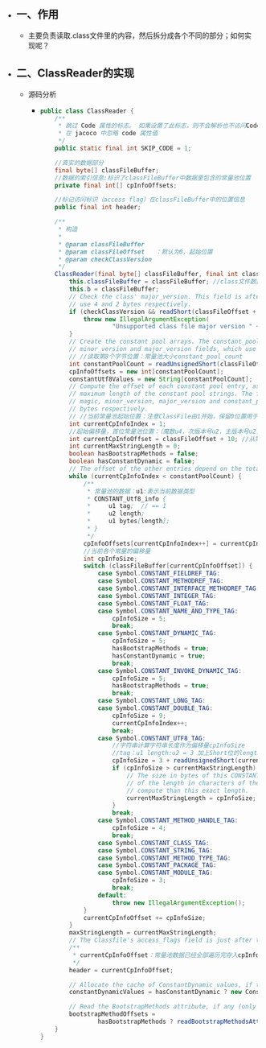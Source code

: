 - ## 一、作用
	- 主要负责读取.class文件里的内容，然后拆分成各个不同的部分；如何实现呢？
- ## 二、ClassReader的实现
	- 源码分析
		- ```java
		  public class ClassReader {
		      /**
		       * 跳过 Code 属性的标志。 如果设置了此标志，则不会解析也不访问Code属性。
		       * 在 jacoco 中忽略 code 属性值
		       */
		      public static final int SKIP_CODE = 1;
		  
		      //真实的数据部分
		      final byte[] classFileBuffer;
		      //数据的索引信息:标识了classFileBuffer中数据里包含的常量池位置
		      private final int[] cpInfoOffsets;
		  
		      //标记访问标识（access flag）在classFileBuffer中的位置信息
		      public final int header;
		  
		      /**
		       * 构造
		       *
		       * @param classFileBuffer
		       * @param classFileOffset   ：默认为0，起始位置
		       * @param checkClassVersion
		       */
		      ClassReader(final byte[] classFileBuffer, final int classFileOffset, final boolean checkClassVersion) {
		          this.classFileBuffer = classFileBuffer; //class文件数据字节数组
		          this.b = classFileBuffer;
		          // Check the class' major_version. This field is after the magic and minor_version fields, which
		          // use 4 and 2 bytes respectively.
		          if (checkClassVersion && readShort(classFileOffset + 6) > Opcodes.V16) {
		              throw new IllegalArgumentException(
		                      "Unsupported class file major version " + readShort(classFileOffset + 6));
		          }
		          // Create the constant pool arrays. The constant_pool_count field is after the magic,
		          // minor_version and major_version fields, which use 4, 2 and 2 bytes respectively.
		          // //读取第8个字节位置：常量池大小constant_pool_count
		          int constantPoolCount = readUnsignedShort(classFileOffset + 8);
		          cpInfoOffsets = new int[constantPoolCount];
		          constantUtf8Values = new String[constantPoolCount];
		          // Compute the offset of each constant pool entry, as well as a conservative estimate of the
		          // maximum length of the constant pool strings. The first constant pool entry is after the
		          // magic, minor_version, major_version and constant_pool_count fields, which use 4, 2, 2 and 2
		          // bytes respectively.
		          // //当前常量池起始位置：注意ClassFile由1开始，保留0位置用于未指定任何数据
		          int currentCpInfoIndex = 1;
		          //起始偏移量，首位常量池位置：（魔数u4，次版本号u2，主版本号u2，常量池大小u2）
		          int currentCpInfoOffset = classFileOffset + 10; //从第10个字节开始保存常量
		          int currentMaxStringLength = 0;
		          boolean hasBootstrapMethods = false;
		          boolean hasConstantDynamic = false;
		          // The offset of the other entries depend on the total size of all the previous entries.
		          while (currentCpInfoIndex < constantPoolCount) {
		              /**
		               * 常量池的数据：u1:表示当前数据类型
		               * CONSTANT_Utf8_info {
		               *     u1 tag;  // == 1
		               *     u2 length;
		               *     u1 bytes[length];
		               * }
		               */
		              cpInfoOffsets[currentCpInfoIndex++] = currentCpInfoOffset + 1; ////去掉u1数据类型保存常量数据
		              //当前各个常量的偏移量
		              int cpInfoSize;
		              switch (classFileBuffer[currentCpInfoOffset]) {
		                  case Symbol.CONSTANT_FIELDREF_TAG:
		                  case Symbol.CONSTANT_METHODREF_TAG:
		                  case Symbol.CONSTANT_INTERFACE_METHODREF_TAG:
		                  case Symbol.CONSTANT_INTEGER_TAG:
		                  case Symbol.CONSTANT_FLOAT_TAG:
		                  case Symbol.CONSTANT_NAME_AND_TYPE_TAG:
		                      cpInfoSize = 5;
		                      break;
		                  case Symbol.CONSTANT_DYNAMIC_TAG:
		                      cpInfoSize = 5;
		                      hasBootstrapMethods = true;
		                      hasConstantDynamic = true;
		                      break;
		                  case Symbol.CONSTANT_INVOKE_DYNAMIC_TAG:
		                      cpInfoSize = 5;
		                      hasBootstrapMethods = true;
		                      break;
		                  case Symbol.CONSTANT_LONG_TAG:
		                  case Symbol.CONSTANT_DOUBLE_TAG:
		                      cpInfoSize = 9;
		                      currentCpInfoIndex++;
		                      break;
		                  case Symbol.CONSTANT_UTF8_TAG:
		                      //字符串计算字符串长度作为偏移量cpInfoSize
		                      //tag：u1 length:u2 = 3 加上Short位的length表示bytes数组长度的
		                      cpInfoSize = 3 + readUnsignedShort(currentCpInfoOffset + 1);
		                      if (cpInfoSize > currentMaxStringLength) {
		                          // The size in bytes of this CONSTANT_Utf8 structure provides a conservative estimate
		                          // of the length in characters of the corresponding string, and is much cheaper to
		                          // compute than this exact length.
		                          currentMaxStringLength = cpInfoSize;
		                      }
		                      break;
		                  case Symbol.CONSTANT_METHOD_HANDLE_TAG:
		                      cpInfoSize = 4;
		                      break;
		                  case Symbol.CONSTANT_CLASS_TAG:
		                  case Symbol.CONSTANT_STRING_TAG:
		                  case Symbol.CONSTANT_METHOD_TYPE_TAG:
		                  case Symbol.CONSTANT_PACKAGE_TAG:
		                  case Symbol.CONSTANT_MODULE_TAG:
		                      cpInfoSize = 3;
		                      break;
		                  default:
		                      throw new IllegalArgumentException();
		              }
		              currentCpInfoOffset += cpInfoSize;
		          }
		          maxStringLength = currentMaxStringLength;
		          // The Classfile's access_flags field is just after the last constant pool entry.
		          /**
		           * currentCpInfoOffset：常量池数据已经全部遍历完存入cpInfoOffsets中，此时位置为:access_flags
		           */
		          header = currentCpInfoOffset;
		  
		          // Allocate the cache of ConstantDynamic values, if there is at least one.
		          constantDynamicValues = hasConstantDynamic ? new ConstantDynamic[constantPoolCount] : null;
		  
		          // Read the BootstrapMethods attribute, if any (only get the offset of each method).
		          bootstrapMethodOffsets =
		                  hasBootstrapMethods ? readBootstrapMethodsAttribute(currentMaxStringLength) : null;
		      }
		  }
		  ```